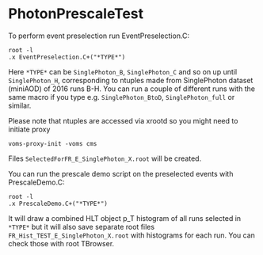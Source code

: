 # PhotonPrescaleTest

To perform event preselection run EventPreselection.C:
```
root -l
.x EventPreselection.C+("*TYPE*")
```
Here `*TYPE*` can be `SinglePhoton_B`, `SinglePhoton_C` and so on up until `SinglePhoton_H`, corresponding to ntuples made from SinglePhoton dataset (miniAOD) of 2016 runs B-H.
You can run a couple of different runs with the same macro if you type e.g. `SinglePhoton_BtoD`, `SinglePhoton_full` or similar.

Please note that ntuples are accessed via xrootd so you might need to initiate proxy
```
voms-proxy-init -voms cms
```
Files `SelectedForFR_E_SinglePhoton_X.root` will be created.

You can run the prescale demo script on the preselected events with PrescaleDemo.C:
```
root -l
.x PrescaleDemo.C+("*TYPE*")
```
It will draw a combined HLT object p_T histogram of all runs selected in `*TYPE*` but it will also save separate root files `FR_Hist_TEST_E_SinglePhoton_X.root` with histograms for each run.
You can check those with root TBrowser.
